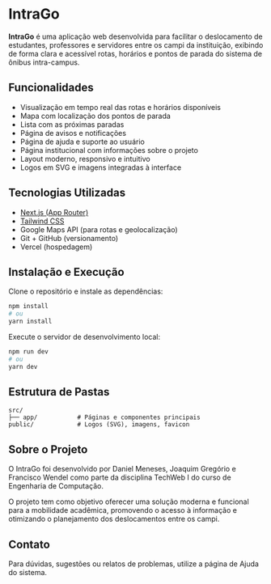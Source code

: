# IntraGo

**IntraGo** é uma aplicação web desenvolvida para facilitar o deslocamento de estudantes, professores e servidores entre os campi da instituição, exibindo de forma clara e acessível rotas, horários e pontos de parada do sistema de ônibus intra-campus.

## Funcionalidades

- Visualização em tempo real das rotas e horários disponíveis
- Mapa com localização dos pontos de parada
- Lista com as próximas paradas
- Página de avisos e notificações
- Página de ajuda e suporte ao usuário
- Página institucional com informações sobre o projeto
- Layout moderno, responsivo e intuitivo
- Logos em SVG e imagens integradas à interface

## Tecnologias Utilizadas

- [Next.js (App Router)](https://nextjs.org/)
- [Tailwind CSS](https://tailwindcss.com/)
- Google Maps API (para rotas e geolocalização)
- Git + GitHub (versionamento)
- Vercel (hospedagem)

## Instalação e Execução

Clone o repositório e instale as dependências:

```bash
npm install
# ou
yarn install
```

Execute o servidor de desenvolvimento local:

```bash
npm run dev
# ou
yarn dev
```

## Estrutura de Pastas

```
src/
├── app/           # Páginas e componentes principais
public/            # Logos (SVG), imagens, favicon
```

## Sobre o Projeto

O IntraGo foi desenvolvido por Daniel Meneses, Joaquim Gregório e Francisco Wendel como parte da disciplina TechWeb I do curso de Engenharia de Computação.

O projeto tem como objetivo oferecer uma solução moderna e funcional para a mobilidade acadêmica, promovendo o acesso à informação e otimizando o planejamento dos deslocamentos entre os campi.

## Contato

Para dúvidas, sugestões ou relatos de problemas, utilize a página de Ajuda do sistema.

